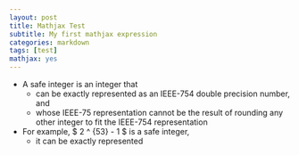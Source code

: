 ```yaml
---
layout: post
title: Mathjax Test
subtitle: My first mathjax expression
categories: markdown
tags: [test]
mathjax: yes
---
```


* A safe integer is an integer that
  * can be exactly represented as an IEEE-754 double precision number, and
  * whose IEEE-75 representation cannot be the result of rounding any other integer to fit the IEEE-754 representation
* For example, $ 2 ^ {53} - 1 $ is a safe integer,
  * it can be exactly represented 
